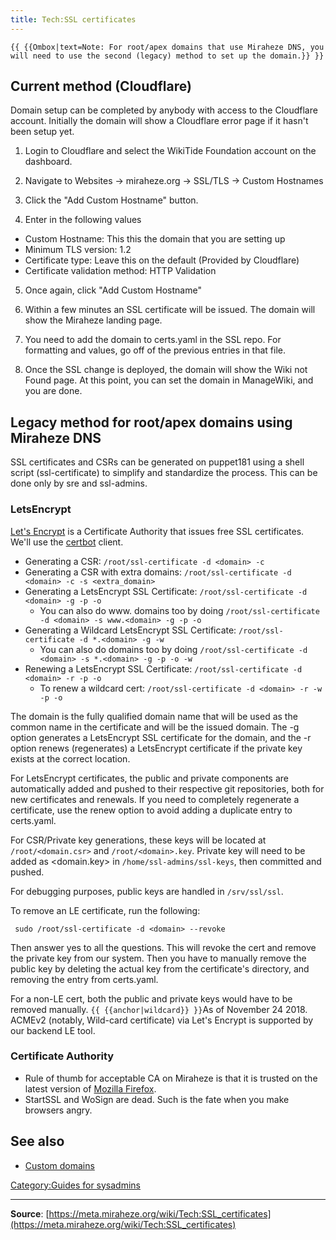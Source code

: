 ```yaml
---
title: Tech:SSL certificates
---
```


`{{ {{Ombox|text=Note: For root/apex domains that use Miraheze DNS, you will need to use the second (legacy) method to set up the domain.}} }}`

## Current method (Cloudflare) 

Domain setup can be completed by anybody with access to the Cloudflare account. Initially the domain will show a Cloudflare error page if it hasn't been setup yet.

1. Login to Cloudflare and select the WikiTide Foundation account on the dashboard.

2. Navigate to Websites -> miraheze.org -> SSL/TLS -> Custom Hostnames

3. Click the "Add Custom Hostname" button.

4. Enter in the following values

* Custom Hostname: This this the domain that you are setting up
* Minimum TLS version: 1.2
* Certificate type: Leave this on the default (Provided by Cloudflare)
* Certificate validation method: HTTP Validation

5. Once again, click "Add Custom Hostname"

6. Within a few minutes an SSL certificate will be issued. The domain will show the Miraheze landing page.

7. You need to add the domain to certs.yaml in the SSL repo. For formatting and values, go off of the previous entries in that file.

8. Once the SSL change is deployed, the domain will show the Wiki not Found page. At this point, you can set the domain in ManageWiki, and you are done.

## Legacy method for root/apex domains using Miraheze DNS 

SSL certificates and CSRs can be generated on puppet181 using a shell script (ssl-certificate) to simplify and standardize the process. This can be done only by sre and ssl-admins.

### LetsEncrypt 

[Let's Encrypt](https://letsencrypt.org) is a Certificate Authority that issues free SSL certificates. We'll use the [certbot](https://github.com/certbot/certbot) client.

* Generating a CSR: `/root/ssl-certificate -d <domain> -c`
* Generating a CSR with extra domains: `/root/ssl-certificate -d <domain> -c -s <extra_domain>`
* Generating a LetsEncrypt SSL Certificate: `/root/ssl-certificate -d <domain> -g -p -o`
   * You can also do www. domains too by doing `/root/ssl-certificate -d <domain> -s www.<domain> -g -p -o`
* Generating a Wildcard LetsEncrypt SSL Certificate: `/root/ssl-certificate -d *.<domain> -g -w`
   * You can also do <domain> domains too by doing `/root/ssl-certificate -d <domain> -s *.<domain> -g -p -o -w`
* Renewing a LetsEncrypt SSL Certificate: `/root/ssl-certificate -d <domain> -r -p -o`
   * To renew a wildcard cert: `/root/ssl-certificate -d <domain> -r -w -p -o`

The domain is the fully qualified domain name that will be used as the common name in the certificate and will be the issued domain. The -g option generates a LetsEncrypt SSL certificate for the domain, and the -r option renews (regenerates) a LetsEncrypt certificate if the private key exists at the correct location.

For LetsEncrypt certificates, the public and private components are automatically added and pushed to their respective git repositories, both for new certificates and renewals. If you need to completely regenerate a certificate, use the renew option to avoid adding a duplicate entry to certs.yaml.

For CSR/Private key generations, these keys will be located at `/root/<domain.csr>` and `/root/<domain>.key`. Private key will need to be added as <domain.key> in `/home/ssl-admins/ssl-keys`, then committed and pushed.

For debugging purposes, public keys are handled in `/srv/ssl/ssl`.

To remove an LE certificate, run the following:
```
 sudo /root/ssl-certificate -d <domain> --revoke
```
Then answer yes to all the questions. This will revoke the cert and remove the private key from our system. Then you have to manually remove the public key by deleting the actual key from the certificate's directory, and removing the entry from certs.yaml.

For a non-LE cert, both the public and private keys would have to be removed manually.
 `{{ {{anchor|wildcard}} }}`As of November 24 2018. ACMEv2 (notably, Wild-card certificate) via Let's Encrypt is supported by our backend LE tool.

### Certificate Authority 

* Rule of thumb for acceptable CA on Miraheze is that it is trusted on the latest version of [Mozilla Firefox](https://meta.miraheze.org/wiki/:w:Mozilla_Firefox).
* StartSSL and WoSign are dead. Such is the fate when you make browsers angry.

## See also 

* [Custom domains](https://meta.miraheze.org/wiki/Custom_domains)

[Category:Guides for sysadmins](https://meta.miraheze.org/wiki/Category:Guides_for_sysadmins)

----
**Source**: [https://meta.miraheze.org/wiki/Tech:SSL_certificates](https://meta.miraheze.org/wiki/Tech:SSL_certificates)
